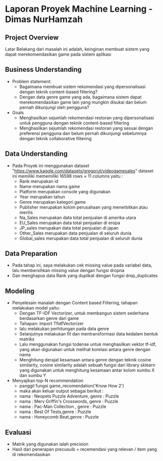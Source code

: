# Laporan Proyek Machine Learning - Dimas NurHamzah
## Project Overview
Latar Belakang dari masalah ini adalah, keinginan membuat sistem yang dapat merekomendasikan game pada sistem aplikasi 
## Business Understanding
* Problem statement:
  * Bagaimana membuat sistem rekomendasi yang dipersonalisasi dengan teknik content-based filtering?
  * Dengan data genre game yang ada, bagaimana sistem dapat merekomendasikan game lain yang mungkin disukai dan belum pernah dikunjungi oleh pengguna?
* Goals
  * Menghasilkan sejumlah rekomendasi restoran yang dipersonalisasi untuk pengguna dengan teknik content-based filtering
  * Menghasilkan sejumlah rekomendasi restoran yang sesuai dengan preferensi pengguna dan belum pernah dikunjungi sebelumnya dengan teknik collaborative filtering
## Data Understanding 
* Pada Proyek ini menggunakan dataset "https://www.kaggle.com/datasets/gregorut/videogamesales" dataset ini memiliki mememiliki 16598 rows × 11 columns yaitu : 
   * Rank merupakan id 
   * Name merupakan nama game
   * Platform merupakan console yang digunakan
   * Year merupakan tahun
   * Genre merupakan kategori game 
   * Publisher merupakan kolom perusahaan yang menerbitkan atau merilis 
   * Na_Sales merupakan data total penjualan di amerika utara
   * EU_Sales merupakan data total penjualan di eropa
   * JP_sales merupakan data total penjualan di japan
   * Other_Sales merupakan data penjualan di seluruh dunia 
   * Global_sales merupakan data total penjualan di seluruh dunia
## Data Preparation
* Pada tahap ini, saya melakukan cek missing value pada variabel data, lalu membersihkan missing value dengan fungsi dropna
* Dan menghapus data Rank yang duplikat dengan fungsi drop_duplicates
## Modeling 
* Penyelesain masalah dengan Content based Filtering, tahapan melakukan model yaitu: 
  * Dengan TF-IDF Vectorizer, untuk membangun sistem sederhana berdasarkan genre dari game
  * Tahapan: import TfidfVectorizer
  * lalu melakukan perhitungan pada data genre
  * Selanjutnya melakukan fit dan mentransformasi data kedalam bentuk matriks 
  * Lalu menggunakan fungsi todense untuk menghasilkan vektor tf-idf, yang akan digunakan untuk melihat korelasi antara genre dengan nama
  * Menghitung derajat kesamaan antara genre dengan teknik cosine similarity, cosine similarity adalah sebuah fungsi dari library sklearn yang digunakan untuk menghitung kesamaan antar kolom sumbu X dan sumbu Y
* Menyajikan top-N recommendation 
  * panggil fungsi game_recomendation('Know How 2')
  * maka akan keluar output sebagai berikut : 
   * nama : Neopets Puzzle Adventure,  genre : Puzzle
   * nama : Merv Griffin's Crosswords, genre : Puzzle
   * nama : Pac-Man Collection , genre : Puzzle
   * nama : Best Of Tests,genre : Puzzle
   * nama : Honeycomb Beat,genre : Puzzle
## Evaluasi
 * Matrik yang digunakan ialah precision
 * Hasil dari penerapan precusuib = recemendasi yang relevan / item yang di rekomendasikan
